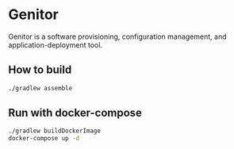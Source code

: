 # Genitor

Genitor is a software provisioning, configuration management, and application-deployment tool.

## How to build

```bash
./gradlew assemble
```

## Run with docker-compose

```bash
./gradlew buildDockerImage
docker-compose up -d
```
